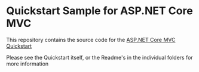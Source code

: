 # Quickstart Sample for ASP.NET Core MVC

This repository contains the source code for the [ASP.NET Core MVC Quickstart](https://auth0.com/docs/quickstart/webapp/aspnet-core)

Please see the Quickstart itself, or the Readme's in the individual folders for more information



